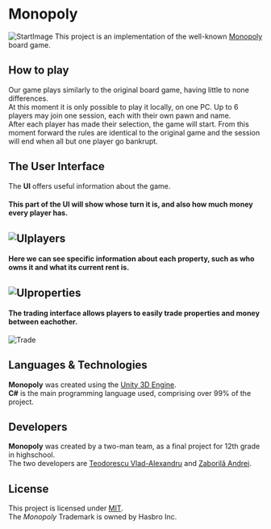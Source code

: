 # Monopoly  
![StartImage](https://github.com/vladvlad00/monopol/blob/master/Pictures/PlayScreen.png)
This project is an implementation of the well-known [Monopoly](https://en.wikipedia.org/wiki/Monopoly_(game)) board game.  
## How to play  
Our game plays similarly to the original board game, having little to none differences.  
At this moment it is only possible to play it locally, on one PC.  Up to 6 players may join one session, each with their own pawn and name.  
After each player has made their selection, the game will start. From this moment forward the rules are identical to the original game and the session will end when all but one player go bankrupt.  
## The User Interface
The **UI** offers useful information about the game.  
  
#### This part of the UI will show whose turn it is, and also how much money every player has.  
![UIplayers](https://github.com/vladvlad00/monopol/blob/master/Pictures/UIplayers.png)  
---  
#### Here we can see specific information about each property, such as who owns it and what its current rent is.  
![UIproperties](https://github.com/vladvlad00/monopol/blob/master/Pictures/PropSit.png)  
--- 
#### The trading interface allows players to easily trade properties and money between eachother.  
![Trade](https://github.com/vladvlad00/monopol/blob/master/Pictures/Trade.png)  
  
## Languages & Technologies
**Monopoly** was created using the [Unity 3D Engine](https://unity.com/).  
**C#** is the main programming language used, comprising over 99% of the project.  
## Developers
**Monopoly** was created by a two-man team, as a final project for 12th grade in highschool.  
The two developers are [Teodorescu Vlad-Alexandru](https://github.com/vladvlad00) and [Zaborilă Andrei](https://github.com/Andreizabo).  
## License  
This project is licensed under [MIT](https://github.com/vladvlad00/monopol/blob/master/LICENSE.md).  
The *Monopoly* Trademark is owned by Hasbro Inc.  
